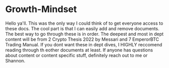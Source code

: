 # Growth-Mindset
Hello ya'll. This was the only way I could think of to get everyone access to these docs. The cool part is that I can easily add and remove documents. The best way to go through these is in order. The deepest and most in dept content will be from 2 Crypto Thesis 2022 by Messari and 7 EmperorBTC Trading Manual. If you dont want these in dept dives, I HIGHLY reccomend reading through th eother documents at least. If anyone has questions about content or content specific stuff, definitely reach out to me or Shannon.
